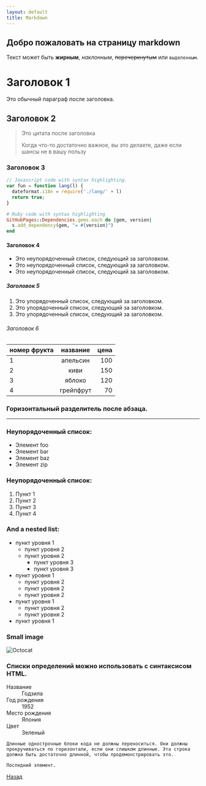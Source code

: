 ```yaml
---
layout: default
title: Markdown
---
```


## Добро пожаловать на страницу markdown

Текст может быть **жирным**, _наклонным_, ~~перечеркнутым~~ или `выделенным`.

# Заголовок 1

Это обычный параграф после заголовка.

## Заголовок 2

> Это цитата после заголовка
>
> Когда что-то достаточно важное, вы это делаете, даже если шансы не в вашу пользу

### Заголовок 3

```js
// Javascript code with syntax highlighting.
var fun = function lang(l) {
  dateformat.i18n = require('./lang/' + l)
  return true;
}
```

```ruby
# Ruby code with syntax highlighting
GitHubPages::Dependencies.gems.each do |gem, version|
  s.add_dependency(gem, "= #{version}")
end
```

#### Заголовок 4

*   Это неупорядоченный список, следующий за заголовком.
*   Это неупорядоченный список, следующий за заголовком.
*   Это неупорядоченный список, следующий за заголовком.

##### Заголовок 5

1.  Это упорядоченный список, следующий за заголовком.
2.  Это упорядоченный список, следующий за заголовком.
3.  Это упорядоченный список, следующий за заголовком.

###### Заголовок 6

| номер фрукта |    название       | цена      |
|:-------------|:-----------------:|----------:|
| 1            | апельсин          | 100       |
| 2            | киви              | 150       |
| 3            | яблоко            | 120       |
| 4            | грейпфрут         | 70        |

### Горизонтальный разделитель после абзаца.

* * *

### Неупорядоченный список:

*   Элемент foo
*   Элемент bar
*   Элемент baz
*   Элемент zip

### Неупорядоченный список:

1.  Пункт 1
1.  Пункт 2
1.  Пункт 3
1.  Пункт 4

### And a nested list:

- пункт уровня 1 
  - пункт уровня 2
  - пункт уровня 2
    - пункт уровня 3
    - пункт уровня 3
- пункт уровня 1
  - пункт уровня 2
  - пункт уровня 2
  - пункт уровня 2
- пункт уровня 1
  - пункт уровня 2
  - пункт уровня 2
- пункт уровня 1

### Small image

![Octocat](https://github.githubassets.com/images/icons/emoji/octocat.png)


### Списки определений можно использовать с синтаксисом HTML.

<dl>
<dt>Название</dt>
<dd>Годзила</dd>
<dt>Год рождения</dt>
<dd>1952</dd>
<dt>Место рождения</dt>
<dd>Япония</dd>
<dt>Цвет</dt>
<dd>Зеленый</dd>
</dl>

```
Длинные однострочные блоки кода не должны переноситься. Они должны прокручиваться по горизонтали, если они слишком длинные. Эта строка должна быть достаточно длинной, чтобы продемонстрировать это.
```

```
Последний элемент.
```

[Назад](./)